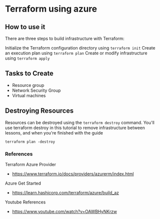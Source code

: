 # Terraform using azure

## How to use it

There are three steps to build infrastructure with Terraform:

Initialize the Terraform configuration directory using `terraform init`
Create an execution plan using `terraform plan`
Create or modify infrastructure using `terraform apply`

## Tasks to Create

 - Resource group
 - Network Security Group
 - Virtual machines


## Destroying Resources

Resources can be destroyed using the `terraform destroy` command. You'll use terraform destroy in this tutorial to remove infrastructure between lessons, and when you're finished with the guide

```
terraform plan -destroy
```

### References

Terraform Azure Provider
- https://www.terraform.io/docs/providers/azurerm/index.html

Azure Get Started
- https://learn.hashicorp.com/terraform/azure/build_az

Youtube References
- https://www.youtube.com/watch?v=OAWBHyNKrzw
